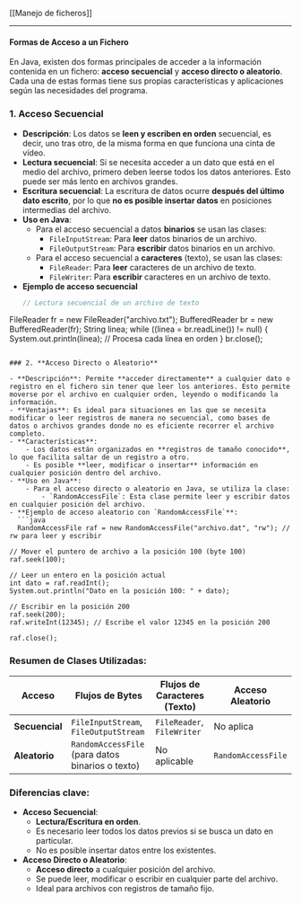 [[Manejo de ficheros]]

----
#### Formas de Acceso a un Fichero

En Java, existen dos formas principales de acceder a la información contenida en un fichero: **acceso secuencial** y **acceso directo o aleatorio**. Cada una de estas formas tiene sus propias características y aplicaciones según las necesidades del programa.

### 1. **Acceso Secuencial**

- **Descripción**: Los datos se **leen y escriben en orden** secuencial, es decir, uno tras otro, de la misma forma en que funciona una cinta de vídeo.
- **Lectura secuencial**: Si se necesita acceder a un dato que está en el medio del archivo, primero deben leerse todos los datos anteriores. Esto puede ser más lento en archivos grandes.
- **Escritura secuencial**: La escritura de datos ocurre **después del último dato escrito**, por lo que **no es posible insertar datos** en posiciones intermedias del archivo.
- **Uso en Java**:
    - Para el acceso secuencial a datos **binarios** se usan las clases:
        - `FileInputStream`: Para **leer** datos binarios de un archivo.
        - `FileOutputStream`: Para **escribir** datos binarios en un archivo.
    - Para el acceso secuencial a **caracteres** (texto), se usan las clases:
        - `FileReader`: Para **leer** caracteres de un archivo de texto.
        - `FileWriter`: Para **escribir** caracteres en un archivo de texto.
- **Ejemplo de acceso secuencial**
  ```java
  // Lectura secuencial de un archivo de texto
FileReader fr = new FileReader("archivo.txt");
BufferedReader br = new BufferedReader(fr);
String linea;
while ((linea = br.readLine()) != null) {
    System.out.println(linea); // Procesa cada línea en orden
}
br.close();

```

### 2. **Acceso Directo o Aleatorio**

- **Descripción**: Permite **acceder directamente** a cualquier dato o registro en el fichero sin tener que leer los anteriores. Esto permite moverse por el archivo en cualquier orden, leyendo o modificando la información.
- **Ventajas**: Es ideal para situaciones en las que se necesita modificar o leer registros de manera no secuencial, como bases de datos o archivos grandes donde no es eficiente recorrer el archivo completo.
- **Características**:
    - Los datos están organizados en **registros de tamaño conocido**, lo que facilita saltar de un registro a otro.
    - Es posible **leer, modificar o insertar** información en cualquier posición dentro del archivo.
- **Uso en Java**:
    - Para el acceso directo o aleatorio en Java, se utiliza la clase:
        - `RandomAccessFile`: Esta clase permite leer y escribir datos en cualquier posición del archivo.
- **Ejemplo de acceso aleatorio con `RandomAccessFile`**:
  ```java
  RandomAccessFile raf = new RandomAccessFile("archivo.dat", "rw"); // rw para leer y escribir

// Mover el puntero de archivo a la posición 100 (byte 100)
raf.seek(100); 

// Leer un entero en la posición actual
int dato = raf.readInt();
System.out.println("Dato en la posición 100: " + dato);

// Escribir en la posición 200
raf.seek(200);
raf.writeInt(12345); // Escribe el valor 12345 en la posición 200

raf.close();

```

### Resumen de Clases Utilizadas:

|**Acceso**|**Flujos de Bytes**|**Flujos de Caracteres (Texto)**|**Acceso Aleatorio**|
|---|---|---|---|
|**Secuencial**|`FileInputStream`, `FileOutputStream`|`FileReader`, `FileWriter`|No aplica|
|**Aleatorio**|`RandomAccessFile` (para datos binarios o texto)|No aplicable|`RandomAccessFile`|

### Diferencias clave:

- **Acceso Secuencial**:
    - **Lectura/Escritura en orden**.
    - Es necesario leer todos los datos previos si se busca un dato en particular.
    - No es posible insertar datos entre los existentes.
- **Acceso Directo o Aleatorio**:
    - **Acceso directo** a cualquier posición del archivo.
    - Se puede leer, modificar o escribir en cualquier parte del archivo.
    - Ideal para archivos con registros de tamaño fijo.